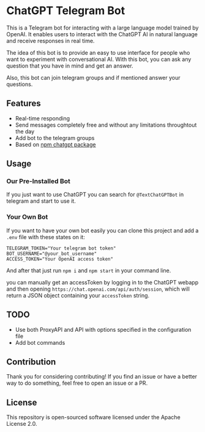 
# ChatGPT Telegram Bot

This is a Telegram bot for interacting with a large language model trained by OpenAI. It enables users to interact with the ChatGPT AI in natural language and receive responses in real time.

The idea of this bot is to provide an easy to use interface for people who want to experiment with conversational AI. With this bot, you can ask any question that you have in mind and get an answer.

Also, this bot can join telegram groups and if mentioned answer your questions.

## Features
- Real-time responding
- Send messages completely free and without any limitations throughtout the day
- Add bot to the telegram groups
- Based on [npm chatgpt package](https://www.npmjs.com/package/chatgpt)
## Usage

### Our Pre-Installed Bot

If you just want to use ChatGPT you can search for ```@TextChatGPTBot``` in telegram and start to use it.

### Your Own Bot
If you want to have your own bot easily you can clone this project and add a ```.env``` file with these states on it:

    TELEGRAM_TOKEN="Your telegram bot token"
    BOT_USERNAME="@your_bot_username"
    ACCESS_TOKEN="Your OpenAI access token"

And after that just run ```npm i``` and ```npm start``` in your command line.

you can manually get an accessToken by logging in to the ChatGPT webapp and then opening ```https://chat.openai.com/api/auth/session```, which will return a JSON object containing your ```accessToken``` string.

## TODO
- Use both ProxyAPI and API with options specified in the configuration file
- Add bot commands

## Contribution
Thank you for considering contributing! If you find an issue or have a better way to do something, feel free to open an issue or a PR.

## License
This repository is open-sourced software licensed under the Apache License 2.0.
